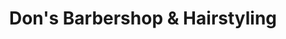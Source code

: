 ---
title: "Don's Barbershop & Hairstyling"
url: /richlands/dons-barbershop-und-hairstyling/
shop: Friseur
---